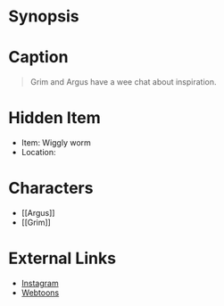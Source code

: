 # Synopsis


# Caption
> Grim and Argus have a wee chat about inspiration.

# Hidden Item
* Item: Wiggly worm
* Location: <spoiler></spoiler>

# Characters
* [[Argus]]
* [[Grim]]

# External Links
* [Instagram](https://www.instagram.com/p/CE5OKXKD_w7/)
* [Webtoons](https://www.webtoons.com/en/challenge/twistwood-tales/53-where-do-you-get-ideas/viewer?title_no=344740&episode_no=58)